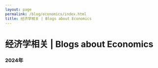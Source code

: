 ```yaml
---
layout: page
permalink: /blog/economics/index.html
title: 经济学相关 | Blogs about Economics
---
```

<h1>经济学相关 | Blogs about Economics</h1>

<h3>2024年</h3>
